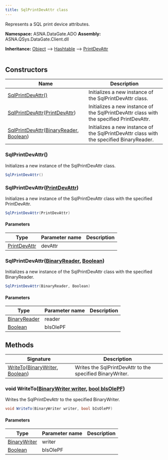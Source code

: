 ```yaml
---
title: SqlPrintDevAttr class
---
```


Represents a SQL print device attributes.

**Namespace:** ASNA.DataGate.ADO
**Assembly:** ASNA.QSys.DataGate.Client.dll

**Inheritance:** [Object](https://docs.microsoft.com/en-us/dotnet/api/system.object) --> [Hashtable](https://learn.microsoft.com/en-us/dotnet/api/system.collections.hashtable?view=net-8.0) --> [PrintDevAttr](/reference/datagate/datagate-providers/print-dev-attr.html)
<br>
<br>

## Constructors

| Name | Description |
| --- | --- |
| [SqlPrintDevAttr()](#sqlprintdevattr) | Initializes a new instance of the SqlPrintDevAttr class.
| [SqlPrintDevAttr](#sqlprintdevattrprintdevattr)([PrintDevAttr](/reference/datagate/datagate-providers/print-dev-attr.html)) | Initializes a new instance of the SqlPrintDevAttr class with the specified PrintDevAttr.
| [SqlPrintDevAttr](#sqlprintdevattrbinaryreader-boolean)([BinaryReader](https://learn.microsoft.com/en-us/dotnet/api/system.io.binaryreader?view=net-8.0), [Boolean](https://docs.microsoft.com/en-us/dotnet/api/system.boolean)) | Initializes a new instance of the SqlPrintDevAttr class with the specified BinaryReader.

### SqlPrintDevAttr()

Initializes a new instance of the SqlPrintDevAttr class.

```cs
SqlPrintDevAttr()
```

### SqlPrintDevAttr([PrintDevAttr](/reference/datagate/datagate-providers/print-dev-attr.html))

Initializes a new instance of the SqlPrintDevAttr class with the specified PrintDevAttr.

```cs
SqlPrintDevAttr(PrintDevAttr)
```

#### Parameters

| Type | Parameter name | Description
| --- | --- | ---
| [PrintDevAttr](/reference/datagate/datagate-providers/print-dev-attr.html) | devAttr | 

### SqlPrintDevAttr([BinaryReader](https://learn.microsoft.com/en-us/dotnet/api/system.io.binaryreader?view=net-8.0), [Boolean](https://docs.microsoft.com/en-us/dotnet/api/system.boolean))

Initializes a new instance of the SqlPrintDevAttr class with the specified BinaryReader.

```cs
SqlPrintDevAttr(BinaryReader, Boolean)
```

#### Parameters

| Type | Parameter name | Description
| --- | --- | ---
| [BinaryReader](https://learn.microsoft.com/en-us/dotnet/api/system.io.binaryreader?view=net-8.0) | reader | 
| [Boolean](https://docs.microsoft.com/en-us/dotnet/api/system.boolean) | bIsOlePF | 

## Methods

| Signature | Description |
| --- | --- |
| [WriteTo](#void-writetobinarywriter-writer-bool-bisolepf)([BinaryWriter](https://learn.microsoft.com/en-us/dotnet/api/system.io.binarywriter?view=net-8.0), [Boolean](https://docs.microsoft.com/en-us/dotnet/api/system.boolean)) | Writes the SqlPrintDevAttr to the specified BinaryWriter.

### void WriteTo([BinaryWriter writer](https://learn.microsoft.com/en-us/dotnet/api/system.io.binarywriter?view=net-8.0), [bool bIsOlePF](https://docs.microsoft.com/en-us/dotnet/api/system.boolean))

Writes the SqlPrintDevAttr to the specified BinaryWriter.

```cs
void WriteTo(BinaryWriter writer, bool bIsOlePF)
```

#### Parameters

| Type | Parameter name | Description
| --- | --- | ---
| [BinaryWriter](https://learn.microsoft.com/en-us/dotnet/api/system.io.binarywriter?view=net-8.0) | writer | 
| [Boolean](https://docs.microsoft.com/en-us/dotnet/api/system.boolean) | bIsOlePF | 
